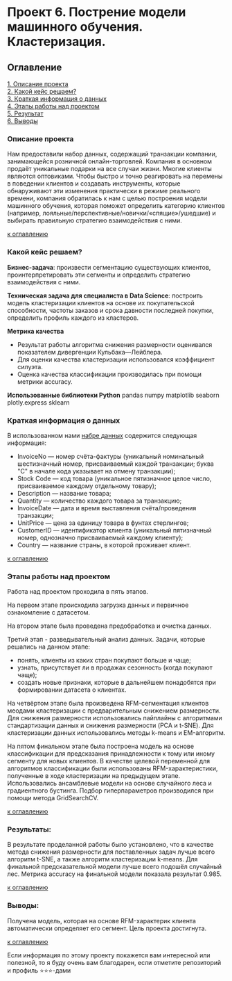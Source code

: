 # Проект 6. Пострение модели машинного обучения. Кластеризация.

## Оглавление  
[1. Описание проекта](README.md#Описание-проекта)  
[2. Какой кейс решаем?](README.md#Какой-кейс-решаем)  
[3. Краткая информация о данных](README.md#Краткая-информация-о-данных)  
[4. Этапы работы над проектом](README.md#Этапы-работы-над-проектом)  
[5. Результат](README.md#Результат)    
[6. Выводы](README.md#Выводы) 

### Описание проекта    
Нам предоставили набор данных, содержащий транзакции компании, занимающейся розничной онлайн-торговлей. Компания в основном продаёт уникальные подарки на все случаи жизни. Многие клиенты являются оптовиками. Чтобы быстро и точно реагировать на перемены в поведении клиентов и создавать инструменты, которые обнаруживают эти изменения практически в режиме реального времени, компания обратилась к нам с целью построения модели машинного обучения, которая поможет определить категорию клиентов (например, лояльные/перспективные/новички/«спящие»/ушедшие) и выбирать правильную стратегию взаимодействия с ними.

[к оглавлению](README.md#Оглавление)

### Какой кейс решаем?    
**Бизнес-задача**: произвести сегментацию существующих клиентов, проинтерпретировать эти сегменты и определить стратегию взаимодействия с ними.

**Техническая задача для специалиста в Data Science**: построить модель кластеризации клиентов на основе их покупательской способности, частоты заказов и срока давности последней покупки, определить профиль каждого из кластеров.

**Метрика качества**     
* Результат работы алгоритма снижения размерности оценивался показателем дивергенции Кульбака—Лейблера.
* Для оценки качества кластеризации использовался коэффициент силуэта.
* Оценка качества классификации производилась при помощи метрики accuracy.

**Использованные библиотеки Python**
pandas
numpy
matplotlib
seaborn
plotly.express
sklearn

### Краткая информация о данных
В использованном нами [набре данных](https://drive.google.com/file/d/1Axlknf1Rd6T6UFRzWWZA_gBbfN2g9r3v/view) содержится следующая информация:
* InvoiceNo — номер счёта-фактуры (уникальный номинальный шестизначный номер, присваиваемый каждой транзакции; буква "C" в начале кода указывает на отмену транзакции);
* Stock Code — код товара (уникальное пятизначное целое число, присваиваемое каждому отдельному товару);
* Description — название товара;
* Quantity — количество каждого товара за транзакцию;
* InvoiceDate — дата и время выставления счёта/проведения транзакции;
* UnitPrice — цена за единицу товара в фунтах стерлингов;
* CustomerID — идентификатор клиента (уникальный пятизначный номер, однозначно присваиваемый каждому клиенту);
* Country — название страны, в которой проживает клиент.

[к оглавлению](README.md#Оглавление)

### Этапы работы над проектом  
Работа над проектом проходила в пять этапов.

На первом этапе происходила загрузка данных и первичное ознакомление с датасетом.

На втором этапе была проведена предобработка и очистка данных.

Третий этап - разведывательный анализ данных. Задачи, которые решались на данном этапе:
* понять, клиенты из каких стран покупают больше и чаще;
* узнать, присутствует ли в продажах сезонность (когда покупают чаще);
* создать новые признаки, которые в дальнейшем понадобятся при формировании датасета о клиентах.

На четвёртом этапе была произведена RFM-сегментация клиентов меодами кластеризации с предварительным снижением размерности. Для снижения размерности использовались пайплайны с алгоритмами стандартизации данных и снижения размерности (PCA и t-SNE). Для кластеризации данных использовались методы k-means и EM-алгоритм.

На пятом финальном этапе была построена модель на основе классификации для предсказания принадлежности к тому или иному сегменту для новых клиентов. В качестве целевой переменной для алгоритмов классификации были использованы RFM-характеристики, полученные в ходе кластеризации на предыдущем этапе. Использовались ансамблевые модели на основе случайного леса и градиентного бустинга. Подбор гиперпараметров производился при помощи метода GridSearchCV.

[к оглавлению](README.md#Оглавление)

### Результаты:  
В результате проделанной работы было установлено, что в качестве метода снижения размерности для поставленных задач лучше всего алгоритм t-SNE, а также алгоритм кластеризации k-means. Для финальной предсказательной модели лучше всего подошёл случайный лес. Метрика accuracy на финальной модели показала результат 0.985.

[к оглавлению](README.md#Оглавление)

### Выводы:  
Получена модель, которая на основе RFM-характерик клиента автоматически определяет его сегмент. Цель проекта достигнута.

[к оглавлению](README.md#Оглавление)


Если информация по этому проекту покажется вам интересной или полезной, то я буду очень вам благодарен, если отметите репозиторий и профиль ⭐️⭐️⭐️-дами
